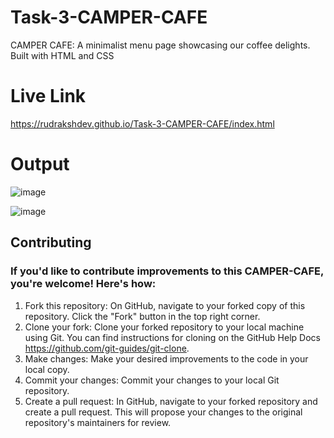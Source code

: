 # Task-3-CAMPER-CAFE
CAMPER CAFE: A minimalist menu page showcasing our coffee delights. Built with HTML and CSS

# Live Link
https://rudrakshdev.github.io/Task-3-CAMPER-CAFE/index.html

# Output
![image](https://github.com/RudrakshDev/Task-3-CAMPER-CAFE/assets/170597596/ae04282c-5902-4fd9-8125-a030d8fa5634)

![image](https://github.com/RudrakshDev/Task-3-CAMPER-CAFE/assets/170597596/d1958b24-4b25-41ac-862c-4779723b42b1)

## Contributing

### If you'd like to contribute improvements to this CAMPER-CAFE, you're welcome! Here's how:

1. Fork this repository: On GitHub, navigate to your forked copy of this repository. Click the "Fork" button in the top right corner.
2. Clone your fork: Clone your forked repository to your local machine using Git. You can find instructions for cloning on the GitHub Help Docs https://github.com/git-guides/git-clone.
3. Make changes: Make your desired improvements to the code in your local copy.
4. Commit your changes: Commit your changes to your local Git repository.
5. Create a pull request: In GitHub, navigate to your forked repository and create a pull request. This will propose your changes to the original repository's maintainers for review.
